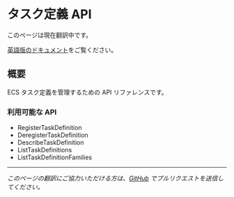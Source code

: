 # タスク定義 API

このページは現在翻訳中です。

[英語版のドキュメント](/api/task-definitions)をご覧ください。

## 概要

ECS タスク定義を管理するための API リファレンスです。

### 利用可能な API

- RegisterTaskDefinition
- DeregisterTaskDefinition
- DescribeTaskDefinition
- ListTaskDefinitions
- ListTaskDefinitionFamilies

---

*このページの翻訳にご協力いただける方は、[GitHub](https://github.com/nandemo-ya/kecs) でプルリクエストを送信してください。*